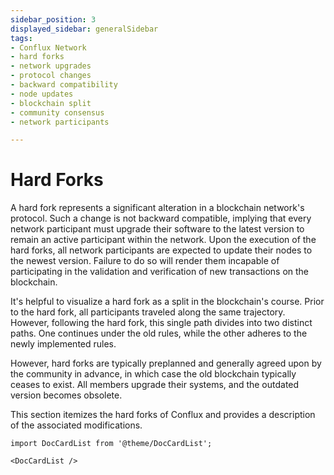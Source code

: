 ```yaml
---
sidebar_position: 3
displayed_sidebar: generalSidebar
tags: 
- Conflux Network
- hard forks
- network upgrades
- protocol changes
- backward compatibility
- node updates
- blockchain split
- community consensus
- network participants

---
```


# Hard Forks

A hard fork represents a significant alteration in a blockchain network's protocol. Such a change is not backward compatible, implying that every network participant must upgrade their software to the latest version to remain an active participant within the network. Upon the execution of the hard forks, all network participants are expected to update their nodes to the newest version. Failure to do so will render them incapable of participating in the validation and verification of new transactions on the blockchain.

It's helpful to visualize a hard fork as a split in the blockchain's course. Prior to the hard fork, all participants traveled along the same trajectory. However, following the hard fork, this single path divides into two distinct paths. One continues under the old rules, while the other adheres to the newly implemented rules.

However, hard forks are typically preplanned and generally agreed upon by the community in advance, in which case the old blockchain typically ceases to exist. All members upgrade their systems, and the outdated version becomes obsolete.

This section itemizes the hard forks of Conflux and provides a description of the associated modifications.

```mdx-code-block
import DocCardList from '@theme/DocCardList';

<DocCardList />
```
